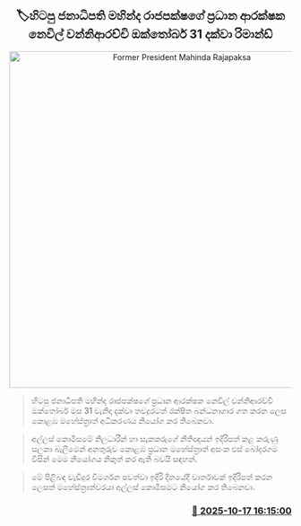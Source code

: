 <p align='center'><b><h2 align='center' title='Former President Mahinda Rajapaksa's chief security officer Neville Wanniarachchi remanded until October 31'>🏷හිටපු ජනාධිපති මහින්ද රාජපක්ෂගේ ප්‍රධාන ආරක්ෂක නෙවිල් වන්නිආරච්චි ඔක්තෝබර් 31 දක්වා රිමාන්ඩ්</h2></b></p>
<p align='center'><img src='https://helakuru.sgp1.cdn.digitaloceanspaces.com/esana/images/lib/nevil-wanniarachchi.jpg' width='600' alt='Former President Mahinda Rajapaksa's chief security officer Neville Wanniarachchi remanded until October 31'></p>

> හිටපු ජනාධිපති මහින්ද රාජපක්ෂගේ ප්‍රධාන ආරක්ෂක නෙවිල් වන්නිආරච්චි ඔක්තෝබර් මස 31 වැනිදා දක්වා තවදුරටත් රක්ෂිත බන්ධනාගාර ගත කරන ලෙස කොළඹ මහේස්ත්‍රාත් අධිකරණය නියෝග කර තිබෙනවා.

> අල්ලස් කොමිසමේ නිලධාරීන් හා සැකකරුගේ නීතිඥයන් ඉදිරිපත් කළ කරුණු සලකා බැලීමෙන් අනතුරුව කොළඹ ප්‍රධාන මහේස්ත්‍රාත් අසංක එස් බෝදරගම විසින් මෙම නියෝගය නිකුත් කර ඇති බවයි සඳහන්.

> මේ පිළිබඳ වැඩිදුර විමර්ශන පවත්වා ඉදිරි දිනයේදී වාර්තාවක් ඉදිරිපත් කරන ලෙසත් මහේස්ත්‍රාත්වරයා අල්ලස් කොමිසමට නියෝග කර තිබෙනවා.



<h3 align='right'><a href='https://www.helakuru.lk/esana/p/114549/'>📅 2025-10-17 16:15:00</a></h3>
